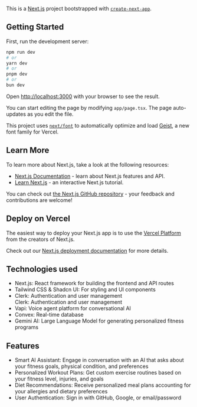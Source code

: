 This is a [Next.js](https://nextjs.org) project bootstrapped with [`create-next-app`](https://nextjs.org/docs/app/api-reference/cli/create-next-app).

## Getting Started

First, run the development server:

```bash
npm run dev
# or
yarn dev
# or
pnpm dev
# or
bun dev
```

Open [http://localhost:3000](http://localhost:3000) with your browser to see the result.

You can start editing the page by modifying `app/page.tsx`. The page auto-updates as you edit the file.

This project uses [`next/font`](https://nextjs.org/docs/app/building-your-application/optimizing/fonts) to automatically optimize and load [Geist](https://vercel.com/font), a new font family for Vercel.

## Learn More

To learn more about Next.js, take a look at the following resources:

- [Next.js Documentation](https://nextjs.org/docs) - learn about Next.js features and API.
- [Learn Next.js](https://nextjs.org/learn) - an interactive Next.js tutorial.

You can check out [the Next.js GitHub repository](https://github.com/vercel/next.js) - your feedback and contributions are welcome!

## Deploy on Vercel

The easiest way to deploy your Next.js app is to use the [Vercel Platform](https://vercel.com/new?utm_medium=default-template&filter=next.js&utm_source=create-next-app&utm_campaign=create-next-app-readme) from the creators of Next.js.

Check out our [Next.js deployment documentation](https://nextjs.org/docs/app/building-your-application/deploying) for more details.


## Technologies used
<ul>
  <li>Next.js: React framework for building the frontend and API routes</li>
<li>Tailwind CSS & Shadcn UI: For styling and UI components</li>
<li>Clerk: Authentication and user management</li>Clerk: Authentication and user management
<li>Vapi: Voice agent platform for conversational AI</li>
<li>Convex: Real-time database</li>
<li>Gemini AI: Large Language Model for generating personalized fitness programs</li>
</ul>

## Features
<ul>
  <li>Smart AI Assistant: Engage in conversation with an AI that asks about your fitness goals, physical condition, and preferences</li>
  <li>Personalized Workout Plans: Get custom exercise routines based on your fitness level, injuries, and goals</li>
<li>Diet Recommendations: Receive personalized meal plans accounting for your allergies and dietary preferences</li>
<li>User Authentication: Sign in with GitHub, Google, or email/password</li>
</ul>

